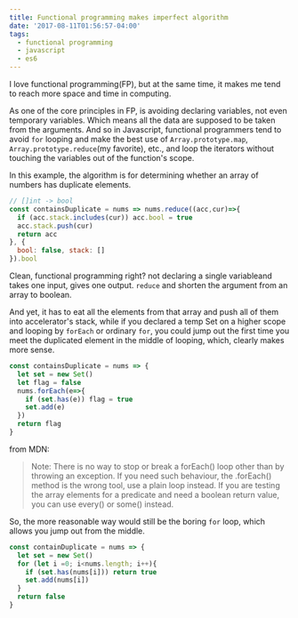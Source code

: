 ```yaml
---
title: Functional programming makes imperfect algorithm
date: '2017-08-11T01:56:57-04:00'
tags:
  - functional programming
  - javascript
  - es6
---
```

I love functional programming(FP), but at the same time, it makes me tend to reach more space and time in computing. 

As one of the core principles in FP, is avoiding declaring variables, not even temporary variables. Which means all the data are supposed to be taken from the arguments. And so in Javascript, functional programmers tend to avoid `for` looping and make the best use of `Array.prototype.map`, `Array.prototype.reduce`(my favorite), etc., and loop the iterators without touching the variables out of the function's scope. 

In this example, the algorithm is for determining whether an array of numbers has duplicate elements.

```js
// []int -> bool
const containsDuplicate = nums => nums.reduce((acc,cur)=>{
  if (acc.stack.includes(cur)) acc.bool = true
  acc.stack.push(cur)
  return acc
}, { 
  bool: false, stack: []
}).bool
```
Clean, functional programming right? not declaring a single variable​ and takes one input, gives one output. `reduce` and shorten the argument from an array to boolean. 

And yet, it has to eat all the elements from that array and push all of them into accelerator's stack, while if you declared a temp Set on a higher scope and looping by `forEach` or ordinary `for`, you could jump out the first time you meet the duplicated element in the middle of looping, which, clearly makes more sense.



```js
const containsDuplicate = nums => {
  let set = new Set()
  let flag = false
  nums.forEach(e=>{
    if (set.has(e)) flag = true
    set.add(e)
  })
  return flag
}
```


from MDN:

> Note: There is no way to stop or break a forEach\(\) loop other than by throwing an exception. If you need such behaviour,  the .forEach\(\) method is the wrong tool, use a plain loop instead. If you are testing the array elements for a predicate  and need a boolean return value, you can use every\(\) or some\(\) instead.

So, the more reasonable way would still be the boring `for` loop, which allows you jump out from the middle.


```js
const containDuplicate = nums => {
  let set = new Set()
  for (let i =0; i<nums.length; i++){
    if (set.has(nums[i])) return true
    set.add(nums[i])
  }
  return false
}
```

